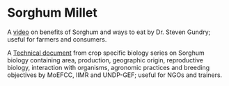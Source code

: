 # Sorghum Millet





A [video](https://www.youtube.com/watch?v=Q4sfGNkHacs) on benefits of Sorghum and ways to eat by Dr. Steven Gundry; useful for farmers and consumers.

A [Technical document](https://biosafety.icar.gov.in/wp-content/uploads/2016/10/8\_Biology\_of\_Sorghum\_biocolor\_Sorghum.pdf) from crop specific biology series on Sorghum biology containing area, production, geographic origin, reproductive biology, interaction with organisms, agronomic practices and breeding objectives by MoEFCC, IIMR and UNDP-GEF; useful for NGOs and trainers.&#x20;
